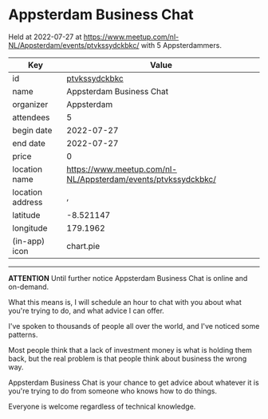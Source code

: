 # Appsterdam Business Chat
Held at 2022-07-27 at https://www.meetup.com/nl-NL/Appsterdam/events/ptvkssydckbkc/ with 5 Appsterdammers.
        
|Key|Value
|---|---|
|id|[ptvkssydckbkc](https://www.meetup.com/appsterdam/events/ptvkssydckbkc/)|
|name|Appsterdam Business Chat|
|organizer|Appsterdam|
|attendees|5|
|begin date|2022-07-27|
|end date|2022-07-27|
|price|0|
|location name|https://www.meetup.com/nl-NL/Appsterdam/events/ptvkssydckbkc/|
|location address|, |
|latitude|-8.521147|
|longitude|179.1962|
|(in-app) icon|chart.pie|

---

**ATTENTION** Until further notice Appsterdam Business Chat is online and on-demand.

What this means is, I will schedule an hour to chat with you about what you're trying to do, and what advice I can offer.

I've spoken to thousands of people all over the world, and I've noticed some patterns.

Most people think that a lack of investment money is what is holding them back, but the real problem is that people think about business the wrong way.

Appsterdam Business Chat is your chance to get advice about whatever it is you're trying to do from someone who knows how to do things.

Everyone is welcome regardless of technical knowledge.
